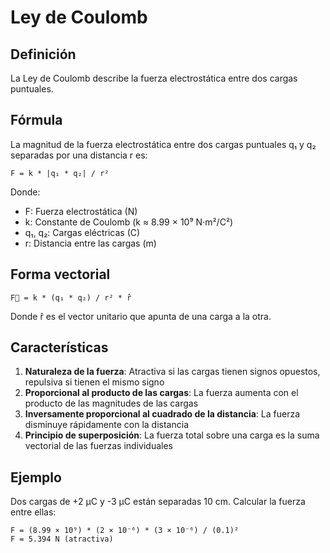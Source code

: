 # Ley de Coulomb

## Definición

La Ley de Coulomb describe la fuerza electrostática entre dos cargas puntuales.

## Fórmula

La magnitud de la fuerza electrostática entre dos cargas puntuales q₁ y q₂ separadas por una distancia r es:

```
F = k * |q₁ * q₂| / r²
```

Donde:
- F: Fuerza electrostática (N)
- k: Constante de Coulomb (k ≈ 8.99 × 10⁹ N·m²/C²)
- q₁, q₂: Cargas eléctricas (C)
- r: Distancia entre las cargas (m)

## Forma vectorial

```
F⃗ = k * (q₁ * q₂) / r² * r̂
```

Donde r̂ es el vector unitario que apunta de una carga a la otra.

## Características

1. **Naturaleza de la fuerza**: Atractiva si las cargas tienen signos opuestos, repulsiva si tienen el mismo signo
2. **Proporcional al producto de las cargas**: La fuerza aumenta con el producto de las magnitudes de las cargas
3. **Inversamente proporcional al cuadrado de la distancia**: La fuerza disminuye rápidamente con la distancia
4. **Principio de superposición**: La fuerza total sobre una carga es la suma vectorial de las fuerzas individuales

## Ejemplo

Dos cargas de +2 μC y -3 μC están separadas 10 cm. Calcular la fuerza entre ellas:

```
F = (8.99 × 10⁹) * (2 × 10⁻⁶) * (3 × 10⁻⁶) / (0.1)²
F = 5.394 N (atractiva)
```
